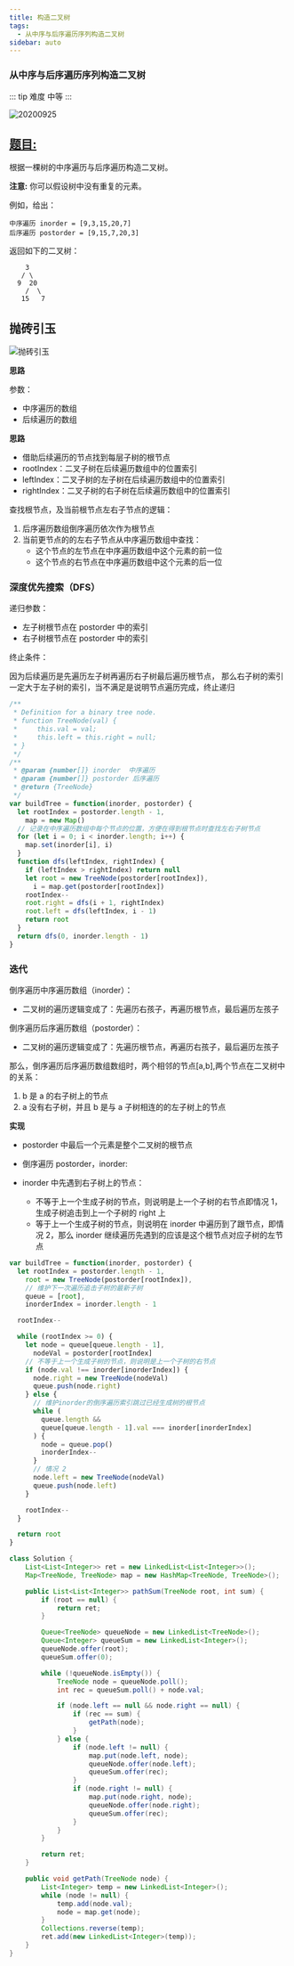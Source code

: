 ```yaml
---
title: 构造二叉树
tags:
  - 从中序与后序遍历序列构造二叉树
sidebar: auto
---
```


### 从中序与后序遍历序列构造二叉树

::: tip 难度
中等
:::

![20200925](http://qiniu.gaowenju.com/leecode/banner/20200925.jpg)

## [题目:](https://leetcode-cn.com/problems/construct-binary-tree-from-inorder-and-postorder-traversal/)

根据一棵树的中序遍历与后序遍历构造二叉树。

**注意:**
你可以假设树中没有重复的元素。

例如，给出：

```
中序遍历 inorder = [9,3,15,20,7]
后序遍历 postorder = [9,15,7,20,3]
```

返回如下的二叉树：

```
    3
   / \
  9  20
    /  \
   15   7
```

## 抛砖引玉

![抛砖引玉](http://qiniu.gaowenju.com/leecode/20200925.png)

**思路**

参数：

- 中序遍历的数组
- 后续遍历的数组

**思路**

- 借助后续遍历的节点找到每层子树的根节点
- rootIndex：二叉子树在后续遍历数组中的位置索引
- leftIndex：二叉子树的左子树在后续遍历数组中的位置索引
- rightIndex：二叉子树的右子树在后续遍历数组中的位置索引

查找根节点，及当前根节点左右子节点的逻辑：

1. 后序遍历数组倒序遍历依次作为根节点
2. 当前更节点的的左右子节点从中序遍历数组中查找：
   - 这个节点的左节点在中序遍历数组中这个元素的前一位
   - 这个节点的右节点在中序遍历数组中这个元素的后一位

### 深度优先搜索（DFS）

递归参数：

- 左子树根节点在 postorder 中的索引
- 右子树根节点在 postorder 中的索引

终止条件：

因为后续遍历是先遍历左子树再遍历右子树最后遍历根节点，
那么右子树的索引一定大于左子树的索引，当不满足是说明节点遍历完成，终止递归

```javascript
/**
 * Definition for a binary tree node.
 * function TreeNode(val) {
 *     this.val = val;
 *     this.left = this.right = null;
 * }
 */
/**
 * @param {number[]} inorder  中序遍历
 * @param {number[]} postorder 后序遍历
 * @return {TreeNode}
 */
var buildTree = function(inorder, postorder) {
  let rootIndex = postorder.length - 1,
    map = new Map()
  // 记录在中序遍历数组中每个节点的位置，方便在得到根节点时查找左右子树节点
  for (let i = 0; i < inorder.length; i++) {
    map.set(inorder[i], i)
  }
  function dfs(leftIndex, rightIndex) {
    if (leftIndex > rightIndex) return null
    let root = new TreeNode(postorder[rootIndex]),
      i = map.get(postorder[rootIndex])
    rootIndex--
    root.right = dfs(i + 1, rightIndex)
    root.left = dfs(leftIndex, i - 1)
    return root
  }
  return dfs(0, inorder.length - 1)
}
```

### 迭代

倒序遍历中序遍历数组（inorder）：

- 二叉树的遍历逻辑变成了：先遍历右孩子，再遍历根节点，最后遍历左孩子

倒序遍历后序遍历数组（postorder）：

- 二叉树的遍历逻辑变成了：先遍历根节点，再遍历右孩子，最后遍历左孩子

那么，倒序遍历后序遍历数组数组时，两个相邻的节点[a,b],两个节点在二叉树中的关系：

1. b 是 a 的右子树上的节点
2. a 没有右子树，并且 b 是与 a 子树相连的的左子树上的节点

**实现**

- postorder 中最后一个元素是整个二叉树的根节点
- 倒序遍历 postorder，inorder:
- inorder 中先遇到右子树上的节点：

  - 不等于上一个生成子树的节点，则说明是上一个子树的右节点即情况 1，生成子树追击到上一个子树的 right 上
  - 等于上一个生成子树的节点，则说明在 inorder 中遍历到了跟节点，即情况 2，那么 inorder 继续遍历先遇到的应该是这个根节点对应子树的左节点

```javascript
var buildTree = function(inorder, postorder) {
  let rootIndex = postorder.length - 1,
    root = new TreeNode(postorder[rootIndex]),
    // 维护下一次遍历追击子树的最新子树
    queue = [root],
    inorderIndex = inorder.length - 1

  rootIndex--

  while (rootIndex >= 0) {
    let node = queue[queue.length - 1],
      nodeVal = postorder[rootIndex]
    // 不等于上一个生成子树的节点，则说明是上一个子树的右节点
    if (node.val !== inorder[inorderIndex]) {
      node.right = new TreeNode(nodeVal)
      queue.push(node.right)
    } else {
      // 维护inorder的倒序遍历索引跳过已经生成树的根节点
      while (
        queue.length &&
        queue[queue.length - 1].val === inorder[inorderIndex]
      ) {
        node = queue.pop()
        inorderIndex--
      }
      // 情况 2
      node.left = new TreeNode(nodeVal)
      queue.push(node.left)
    }

    rootIndex--
  }

  return root
}
```

```java
class Solution {
    List<List<Integer>> ret = new LinkedList<List<Integer>>();
    Map<TreeNode, TreeNode> map = new HashMap<TreeNode, TreeNode>();

    public List<List<Integer>> pathSum(TreeNode root, int sum) {
        if (root == null) {
            return ret;
        }

        Queue<TreeNode> queueNode = new LinkedList<TreeNode>();
        Queue<Integer> queueSum = new LinkedList<Integer>();
        queueNode.offer(root);
        queueSum.offer(0);

        while (!queueNode.isEmpty()) {
            TreeNode node = queueNode.poll();
            int rec = queueSum.poll() + node.val;

            if (node.left == null && node.right == null) {
                if (rec == sum) {
                    getPath(node);
                }
            } else {
                if (node.left != null) {
                    map.put(node.left, node);
                    queueNode.offer(node.left);
                    queueSum.offer(rec);
                }
                if (node.right != null) {
                    map.put(node.right, node);
                    queueNode.offer(node.right);
                    queueSum.offer(rec);
                }
            }
        }

        return ret;
    }

    public void getPath(TreeNode node) {
        List<Integer> temp = new LinkedList<Integer>();
        while (node != null) {
            temp.add(node.val);
            node = map.get(node);
        }
        Collections.reverse(temp);
        ret.add(new LinkedList<Integer>(temp));
    }
}
```
